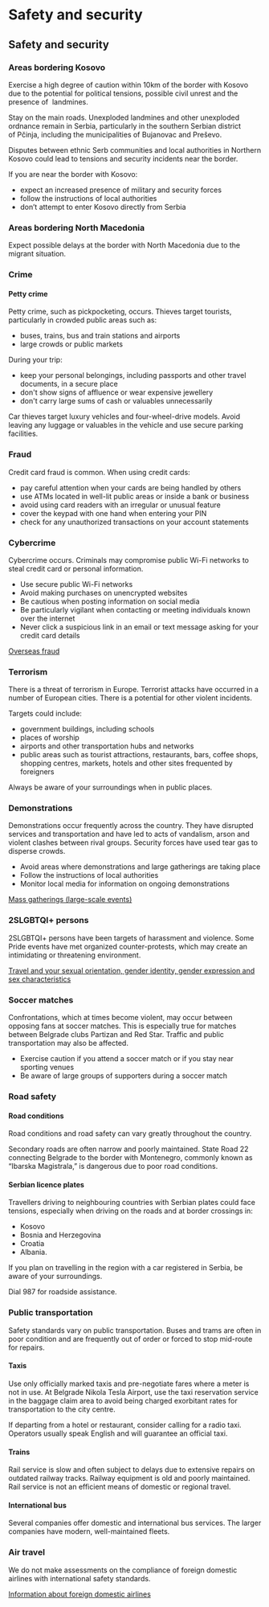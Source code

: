 # Safety and security

## Safety and security

### Areas bordering Kosovo

Exercise a high degree of caution within 10km of the border with Kosovo due to the potential for political tensions, possible civil unrest and the presence of  landmines.

Stay on the main roads. Unexploded landmines and other unexploded ordnance remain in Serbia, particularly in the southern Serbian district of Pčinja, including the municipalities of Bujanovac and Preševo.

Disputes between ethnic Serb communities and local authorities in Northern Kosovo could lead to tensions and security incidents near the border.

If you are near the border with Kosovo:

* expect an increased presence of military and security forces
* follow the instructions of local authorities
* don’t attempt to enter Kosovo directly from Serbia

### Areas bordering North Macedonia

Expect possible delays at the border with North Macedonia due to the migrant situation.

### Crime

#### Petty crime

Petty crime, such as pickpocketing, occurs. Thieves target tourists, particularly in crowded public areas such as:

* buses, trains, bus and train stations and airports
* large crowds or public markets

During your trip:

* keep your personal belongings, including passports and other travel documents, in a secure place
* don't show signs of affluence or wear expensive jewellery
* don't carry large sums of cash or valuables unnecessarily

Car thieves target luxury vehicles and four-wheel-drive models. Avoid leaving any luggage or valuables in the vehicle and use secure parking facilities.

### Fraud

Credit card fraud is common. When using credit cards:

* pay careful attention when your cards are being handled by others
* use ATMs located in well-lit public areas or inside a bank or business
* avoid using card readers with an irregular or unusual feature
* cover the keypad with one hand when entering your PIN
* check for any unauthorized transactions on your account statements

### Cybercrime

Cybercrime occurs. Criminals may compromise public Wi-Fi networks to steal credit card or personal information.

* Use secure public Wi-Fi networks
* Avoid making purchases on unencrypted websites
* Be cautious when posting information on social media
* Be particularly vigilant when contacting or meeting individuals known over the internet
* Never click a suspicious link in an email or text message asking for your credit card details

[Overseas fraud](https://travel.gc.ca/travelling/health-safety/overseas-fraud)

### Terrorism

There is a threat of terrorism in Europe. Terrorist attacks have occurred in a number of European cities. There is a potential for other violent incidents.

Targets could include:

* government buildings, including schools
* places of worship
* airports and other transportation hubs and networks
* public areas such as tourist attractions, restaurants, bars, coffee shops, shopping centres, markets, hotels and other sites frequented by foreigners

Always be aware of your surroundings when in public places.

### Demonstrations

Demonstrations occur frequently across the country. They have disrupted services and transportation and have led to acts of vandalism, arson and violent clashes between rival groups. Security forces have used tear gas to disperse crowds.

* Avoid areas where demonstrations and large gatherings are taking place
* Follow the instructions of local authorities
* Monitor local media for information on ongoing demonstrations

[Mass gatherings (large-scale events)](https://travel.gc.ca/travelling/health-safety/mass-gatherings)

### 

### 2SLGBTQI+ persons

2SLGBTQI+ persons have been targets of harassment and violence. Some Pride events have met organized counter-protests, which may create an intimidating or threatening environment.

[Travel and your sexual orientation, gender identity, gender expression and sex characteristics](https://travel.gc.ca/travelling/health-safety/lgbt-travel)

### Soccer matches

Confrontations, which at times become violent, may occur between opposing fans at soccer matches. This is especially true for matches between Belgrade clubs Partizan and Red Star. Traffic and public transportation may also be affected.

* Exercise caution if you attend a soccer match or if you stay near sporting venues
* Be aware of large groups of supporters during a soccer match

### Road safety

#### Road conditions

Road conditions and road safety can vary greatly throughout the country.

Secondary roads are often narrow and poorly maintained. State Road 22 connecting Belgrade to the border with Montenegro, commonly known as “Ibarska Magistrala,” is dangerous due to poor road conditions.

#### Serbian licence plates

Travellers driving to neighbouring countries with Serbian plates could face tensions, especially when driving on the roads and at border crossings in:

* Kosovo
* Bosnia and Herzegovina
* Croatia
* Albania.

If you plan on travelling in the region with a car registered in Serbia, be aware of your surroundings.

Dial 987 for roadside assistance.

### Public transportation

Safety standards vary on public transportation. Buses and trams are often in poor condition and are frequently out of order or forced to stop mid-route for repairs.

#### Taxis

Use only officially marked taxis and pre-negotiate fares where a meter is not in use. At Belgrade Nikola Tesla Airport, use the taxi reservation service in the baggage claim area to avoid being charged exorbitant rates for transportation to the city centre.

If departing from a hotel or restaurant, consider calling for a radio taxi. Operators usually speak English and will guarantee an official taxi.

#### Trains

Rail service is slow and often subject to delays due to extensive repairs on outdated railway tracks. Railway equipment is old and poorly maintained. Rail service is not an efficient means of domestic or regional travel.

#### International bus

Several companies offer domestic and international bus services. The larger companies have modern, well-maintained fleets.

### Air travel

We do not make assessments on the compliance of foreign domestic airlines with international safety standards.

[Information about foreign domestic airlines](https://travel.gc.ca/air/in-flight-safety#other)